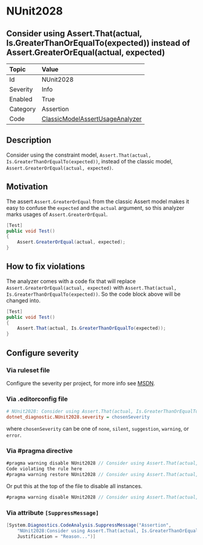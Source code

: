 # NUnit2028

## Consider using Assert.That(actual, Is.GreaterThanOrEqualTo(expected)) instead of Assert.GreaterOrEqual(actual, expected)

| Topic    | Value
| :--      | :--
| Id       | NUnit2028
| Severity | Info
| Enabled  | True
| Category | Assertion
| Code     | [ClassicModelAssertUsageAnalyzer](https://github.com/nunit/nunit.analyzers/blob/master/src/nunit.analyzers.common/ClassicModelAssertUsage/ClassicModelAssertUsageAnalyzer.cs)

## Description

Consider using the constraint model, `Assert.That(actual, Is.GreaterThanOrEqualTo(expected))`, instead of the classic model, `Assert.GreaterOrEqual(actual, expected)`.

## Motivation

The assert `Assert.GreaterOrEqual` from the classic Assert model makes it easy to confuse the `expected` and the `actual` argument,
so this analyzer marks usages of `Assert.GreaterOrEqual`.

```csharp
[Test]
public void Test()
{
    Assert.GreaterOrEqual(actual, expected);
}
```

## How to fix violations

The analyzer comes with a code fix that will replace `Assert.GreaterOrEqual(actual, expected)` with
`Assert.That(actual, Is.GreaterThanOrEqualTo(expected))`. So the code block above will be changed into.

```csharp
[Test]
public void Test()
{
    Assert.That(actual, Is.GreaterThanOrEqualTo(expected));
}
```

<!-- start generated config severity -->
## Configure severity

### Via ruleset file

Configure the severity per project, for more info see [MSDN](https://msdn.microsoft.com/en-us/library/dd264949.aspx).

### Via .editorconfig file

```ini
# NUnit2028: Consider using Assert.That(actual, Is.GreaterThanOrEqualTo(expected)) instead of Assert.GreaterOrEqual(actual, expected)
dotnet_diagnostic.NUnit2028.severity = chosenSeverity
```

where `chosenSeverity` can be one of `none`, `silent`, `suggestion`, `warning`, or `error`.

### Via #pragma directive

```csharp
#pragma warning disable NUnit2028 // Consider using Assert.That(actual, Is.GreaterThanOrEqualTo(expected)) instead of Assert.GreaterOrEqual(actual, expected)
Code violating the rule here
#pragma warning restore NUnit2028 // Consider using Assert.That(actual, Is.GreaterThanOrEqualTo(expected)) instead of Assert.GreaterOrEqual(actual, expected)
```

Or put this at the top of the file to disable all instances.

```csharp
#pragma warning disable NUnit2028 // Consider using Assert.That(actual, Is.GreaterThanOrEqualTo(expected)) instead of Assert.GreaterOrEqual(actual, expected)
```

### Via attribute `[SuppressMessage]`

```csharp
[System.Diagnostics.CodeAnalysis.SuppressMessage("Assertion",
    "NUnit2028:Consider using Assert.That(actual, Is.GreaterThanOrEqualTo(expected)) instead of Assert.GreaterOrEqual(actual, expected)",
    Justification = "Reason...")]
```
<!-- end generated config severity -->
